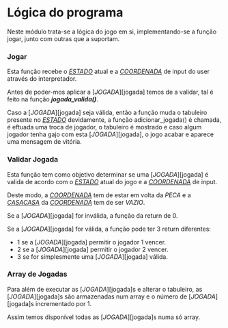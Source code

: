 # Lógica do programa

Neste módulo trata-se a lógica do jogo em si, implementando-se a função jogar, junto com outras que a suportam.

### Jogar
Esta função recebe o [*ESTADO*][estado] atual e a [*COORDENADA*][coordenada] de input do user através do interpretador.

Antes de poder-mos aplicar a [*JOGADA*][jogada] temos de a validar, tal é feito na função ***jogada_valida()***.

Caso a [*JOGADA*][jogada] seja válida, então a função muda o tabuleiro presente no [*ESTADO*][estado] devidamente, a função adicionar_jogada() é chamada, é eftuada uma troca de jogador, o tabuleiro é mostrado e caso algum jogador tenha gajo com esta [*JOGADA*][jogada], o jogo acabar e aparece uma mensagem de vitória.

### Validar Jogada
Esta função tem como objetivo determinar se uma [*JOGADA*][jogada] é valida de acordo com o [*ESTADO*][estado] atual do jogo e a [*COORDENADA*][coordenada]
de input. 

Deste modo, a [*COORDENADA*][coordenada] tem de estar em volta da *PECA* e a [*CASA*][casa][*CASA*][casa] da [*COORDENADA*][coordenada] tem de ser *VAZIO*.

Se a [*JOGADA*][jogada] for inválida, a função da return de 0.

Se a [*JOGADA*][jogada] for válida, a função pode ter 3 return diferentes:
- 1 se a [*JOGADA*][jogada] permitir o jogador 1 vencer.
- 2 se a [*JOGADA*][jogada] permitir o jogador 2 vencer.
- 3 se for simplesmente uma [*JOGADA*][jogada] válida.

### Array de Jogadas
Para além de executar as [*JOGADA*][jogada]s e alterar o tabuleiro, as [*JOGADA*][jogada]s são armazenadas num array e o número de [*JOGADA*][jogada]s incrementado por 1.

Assim temos disponível todas as [*JOGADA*][jogada]s numa só array.

[jogadas]: https://github.com/andreubita/li2-201920/blob/master/relatorios/guiao5/dados.md#jogada
[coordenada]: https://github.com/andreubita/li2-201920/blob/master/relatorios/guiao5/dados.md#coordenada
[casa]: https://github.com/andreubita/li2-201920/blob/master/relatorios/guiao5/dados.md#casa
[estado]: https://github.com/andreubita/li2-201920/blob/master/relatorios/guiao5/dados.md#estado